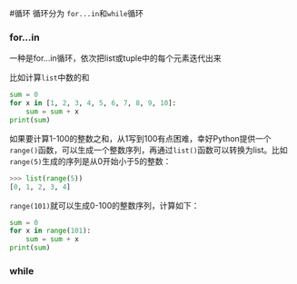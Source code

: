 #循环
循环分为 `for...in`和`while`循环

### for...in
一种是for...in循环，依次把list或tuple中的每个元素迭代出来

比如计算`list`中数的和
```py
sum = 0
for x in [1, 2, 3, 4, 5, 6, 7, 8, 9, 10]:
    sum = sum + x
print(sum)
```
如果要计算1-100的整数之和，从1写到100有点困难，幸好Python提供一个`range()`函数，可以生成一个整数序列，再通过`list()`函数可以转换为list。比如`range(5)`生成的序列是从0开始小于5的整数：
```py
>>> list(range(5))
[0, 1, 2, 3, 4]
```

`range(101)`就可以生成0-100的整数序列，计算如下：
```py
sum = 0
for x in range(101):
    sum = sum + x
print(sum)
```

### while

